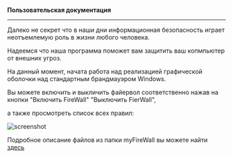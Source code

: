 **Пользовательская документация**
***
Далеко не секрет что в наши дни информационная безопасность играет неотъемлемую роль в жизни любого человека.

Надеемся что наша программа поможет вам защитить ваш копмпьютер от внешних угроз.

На данный момент, начата работа над реализацией графической оболочки над стандартным брандмауэром Windows.

Вы можете включить и выкличить файервол соответственно нажав на кнопки "Включить FireWall" "Выключить FierWall",

а также просмотреть список всех правил:

![screenshot](https://pp.vk.me/c631227/v631227095/29/dDKt064EhO8.jpg)

Подробное описание файлов из папки myFireWall вы можете найти
[здесь](https://github.com/makarovmikhail/OperationSistemsProject/blob/master/myFireWall/myFireWall/ReadMe.txt)
